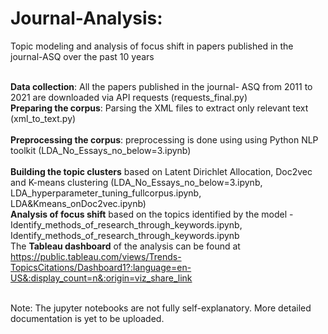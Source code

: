 # Journal-Analysis: 
Topic modeling and analysis of focus shift in papers published in the journal-ASQ over the past 10 years

<br>**Data collection**: All the papers published in the journal- ASQ from 2011 to 2021 are downloaded via API requests (requests_final.py) 
<br>**Preparing the corpus**: Parsing the XML files to extract only relevant text (xml_to_text.py)  
<br>**Preprocessing the corpus**: preprocessing is done using using Python NLP toolkit (LDA_No_Essays_no_below=3.ipynb)  
<br>**Building the topic clusters** based on Latent Dirichlet Allocation, Doc2vec and K-means clustering (LDA_No_Essays_no_below=3.ipynb, LDA_hyperparameter_tuning_fullcorpus.ipynb, LDA&Kmeans_onDoc2vec.ipynb)
<br>**Analysis of focus shift** based on the topics identified by the model - Identify_methods_of_research_through_keywords.ipynb, Identify_methods_of_research_through_keywords.ipynb
<br>The **Tableau dashboard** of the analysis can be found at https://public.tableau.com/views/Trends-TopicsCitations/Dashboard1?:language=en-US&:display_count=n&:origin=viz_share_link 

<br> Note: The jupyter notebooks are not fully self-explanatory. More detailed documentation is yet to be uploaded. 
